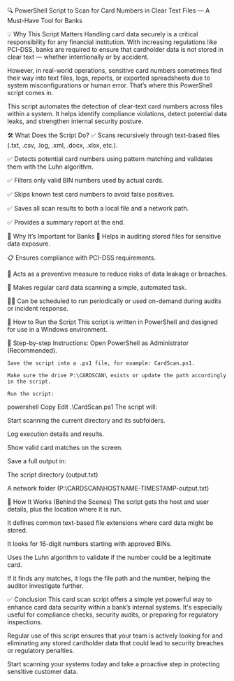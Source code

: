 🔍 PowerShell Script to Scan for Card Numbers in Clear Text Files — A Must-Have Tool for Banks

💡 Why This Script Matters
Handling card data securely is a critical responsibility for any financial institution. With increasing regulations like PCI-DSS, banks are required to ensure that cardholder data is not stored in clear text — whether intentionally or by accident.

However, in real-world operations, sensitive card numbers sometimes find their way into text files, logs, reports, or exported spreadsheets due to system misconfigurations or human error. That’s where this PowerShell script comes in.

This script automates the detection of clear-text card numbers across files within a system. It helps identify compliance violations, detect potential data leaks, and strengthen internal security posture.

🛠️ What Does the Script Do?
  ✅ Scans recursively through text-based files (.txt, .csv, .log, .xml, .docx, .xlsx, etc.).
  
  ✅ Detects potential card numbers using pattern matching and validates them with the Luhn algorithm.
  
  ✅ Filters only valid BIN numbers used by actual cards.
  
  ✅ Skips known test card numbers to avoid false positives.
  
  ✅ Saves all scan results to both a local file and a network path.
  
  ✅ Provides a summary report at the end.

🔐 Why It’s Important for Banks
  🔎 Helps in auditing stored files for sensitive data exposure.
  
  📋 Ensures compliance with PCI-DSS requirements.
  
  🚨 Acts as a preventive measure to reduce risks of data leakage or breaches.
  
  📁 Makes regular card data scanning a simple, automated task.
  
  🧑‍💻 Can be scheduled to run periodically or used on-demand during audits or incident response.

🚀 How to Run the Script
  This script is written in PowerShell and designed for use in a Windows environment.

🔹 Step-by-step Instructions:
    Open PowerShell as Administrator (Recommended).
    
    Save the script into a .ps1 file, for example: CardScan.ps1.
    
    Make sure the drive P:\CARDSCAN\ exists or update the path accordingly in the script.
    
    Run the script:

powershell
Copy
Edit
.\CardScan.ps1
The script will:

Start scanning the current directory and its subfolders.

Log execution details and results.

Show valid card matches on the screen.

Save a full output in:

The script directory (output.txt)

A network folder (P:\CARDSCAN\HOSTNAME-TIMESTAMP-output.txt)

🧠 How It Works (Behind the Scenes)
The script gets the host and user details, plus the location where it is run.

It defines common text-based file extensions where card data might be stored.

It looks for 16-digit numbers starting with approved BINs.

Uses the Luhn algorithm to validate if the number could be a legitimate card.

If it finds any matches, it logs the file path and the number, helping the auditor investigate further.

✅ Conclusion
This card scan script offers a simple yet powerful way to enhance card data security within a bank’s internal systems. It's especially useful for compliance checks, security audits, or preparing for regulatory inspections.

Regular use of this script ensures that your team is actively looking for and eliminating any stored cardholder data that could lead to security breaches or regulatory penalties.

Start scanning your systems today and take a proactive step in protecting sensitive customer data.
